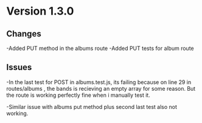 # Version 1.3.0

## Changes

-Added PUT method in the albums route
-Added PUT tests for album route

## Issues

-In the last test for POST in albums.test.js, its failing because on line 29 in routes/albums , the bands is recieving an empty array for some reason. But the route is working perfectly fine when i manually test it.

-Similar issue with albums put method plus second last test also not working.